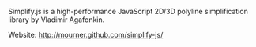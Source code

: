 Simplify.js is a high-performance JavaScript 2D/3D polyline simplification library by Vladimir Agafonkin.

Website: http://mourner.github.com/simplify-js/
